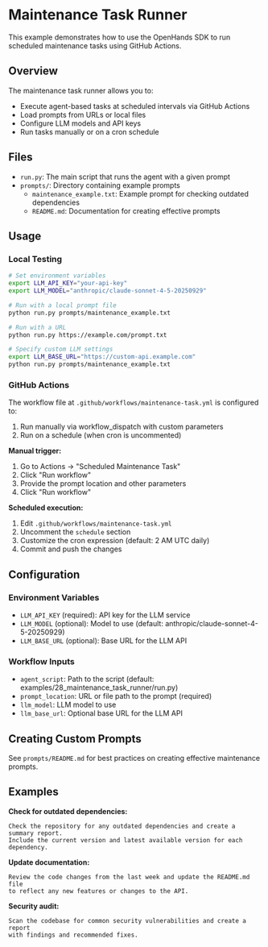 # Maintenance Task Runner

This example demonstrates how to use the OpenHands SDK to run scheduled maintenance
tasks using GitHub Actions.

## Overview

The maintenance task runner allows you to:
- Execute agent-based tasks at scheduled intervals via GitHub Actions
- Load prompts from URLs or local files
- Configure LLM models and API keys
- Run tasks manually or on a cron schedule

## Files

- `run.py`: The main script that runs the agent with a given prompt
- `prompts/`: Directory containing example prompts
  - `maintenance_example.txt`: Example prompt for checking outdated dependencies
  - `README.md`: Documentation for creating effective prompts

## Usage

### Local Testing

```bash
# Set environment variables
export LLM_API_KEY="your-api-key"
export LLM_MODEL="anthropic/claude-sonnet-4-5-20250929"

# Run with a local prompt file
python run.py prompts/maintenance_example.txt

# Run with a URL
python run.py https://example.com/prompt.txt

# Specify custom LLM settings
export LLM_BASE_URL="https://custom-api.example.com"
python run.py prompts/maintenance_example.txt
```

### GitHub Actions

The workflow file at `.github/workflows/maintenance-task.yml` is configured to:
1. Run manually via workflow_dispatch with custom parameters
2. Run on a schedule (when cron is uncommented)

**Manual trigger:**
1. Go to Actions → "Scheduled Maintenance Task"
2. Click "Run workflow"
3. Provide the prompt location and other parameters
4. Click "Run workflow"

**Scheduled execution:**
1. Edit `.github/workflows/maintenance-task.yml`
2. Uncomment the `schedule` section
3. Customize the cron expression (default: 2 AM UTC daily)
4. Commit and push the changes

## Configuration

### Environment Variables

- `LLM_API_KEY` (required): API key for the LLM service
- `LLM_MODEL` (optional): Model to use (default: anthropic/claude-sonnet-4-5-20250929)
- `LLM_BASE_URL` (optional): Base URL for the LLM API

### Workflow Inputs

- `agent_script`: Path to the script (default: examples/28_maintenance_task_runner/run.py)
- `prompt_location`: URL or file path to the prompt (required)
- `llm_model`: LLM model to use
- `llm_base_url`: Optional base URL for the LLM API

## Creating Custom Prompts

See `prompts/README.md` for best practices on creating effective maintenance prompts.

## Examples

**Check for outdated dependencies:**
```text
Check the repository for any outdated dependencies and create a summary report.
Include the current version and latest available version for each dependency.
```

**Update documentation:**
```text
Review the code changes from the last week and update the README.md file
to reflect any new features or changes to the API.
```

**Security audit:**
```text
Scan the codebase for common security vulnerabilities and create a report
with findings and recommended fixes.
```
